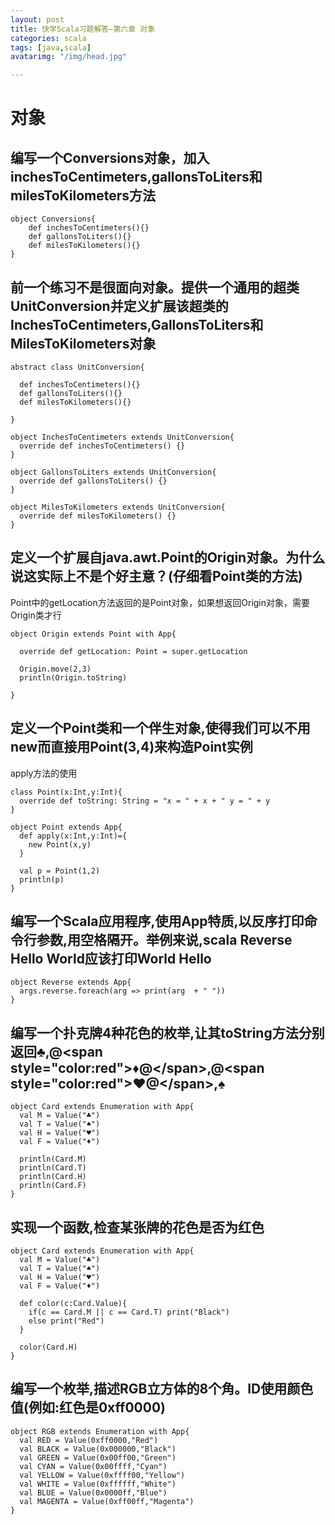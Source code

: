 ```yaml
---
layout: post
title: 快学Scala习题解答—第六章 对象
categories: scala
tags: [java,scala]
avatarimg: "/img/head.jpg"

---
```



对象
====

编写一个Conversions对象，加入inchesToCentimeters,gallonsToLiters和milesToKilometers方法
---------------------------------------------------------------------------------------

``` {.scala}
object Conversions{
    def inchesToCentimeters(){}
    def gallonsToLiters(){}
    def milesToKilometers(){}
}
```

前一个练习不是很面向对象。提供一个通用的超类UnitConversion并定义扩展该超类的InchesToCentimeters,GallonsToLiters和MilesToKilometers对象
--------------------------------------------------------------------------------------------------------------------------------------

``` {.scala}
abstract class UnitConversion{

  def inchesToCentimeters(){}
  def gallonsToLiters(){}
  def milesToKilometers(){}

}

object InchesToCentimeters extends UnitConversion{
  override def inchesToCentimeters() {}
}

object GallonsToLiters extends UnitConversion{
  override def gallonsToLiters() {}
}

object MilesToKilometers extends UnitConversion{
  override def milesToKilometers() {}
}
```

<!-- more -->

定义一个扩展自java.awt.Point的Origin对象。为什么说这实际上不是个好主意？(仔细看Point类的方法)
---------------------------------------------------------------------------------------------

Point中的getLocation方法返回的是Point对象，如果想返回Origin对象，需要Origin类才行

``` {.scala}
object Origin extends Point with App{

  override def getLocation: Point = super.getLocation

  Origin.move(2,3)
  println(Origin.toString)

}
```

定义一个Point类和一个伴生对象,使得我们可以不用new而直接用Point(3,4)来构造Point实例
----------------------------------------------------------------------------------

apply方法的使用

``` {.scala}
class Point(x:Int,y:Int){
  override def toString: String = "x = " + x + " y = " + y
}

object Point extends App{
  def apply(x:Int,y:Int)={
    new Point(x,y)
  }

  val p = Point(1,2)
  println(p)
}
```

编写一个Scala应用程序,使用App特质,以反序打印命令行参数,用空格隔开。举例来说,scala Reverse Hello World应该打印World Hello
------------------------------------------------------------------------------------------------------------------------

``` {.scala}
object Reverse extends App{
  args.reverse.foreach(arg => print(arg  + " "))
}
```

编写一个扑克牌4种花色的枚举,让其toString方法分别返回♣,@\<span style="color:red"\>♦@\</span\>,@\<span style="color:red"\>♥@\</span\>,♠
-------------------------------------------------------------------------------------------------------------------------------------

``` {.scala}
object Card extends Enumeration with App{
  val M = Value("♣")
  val T = Value("♠")
  val H = Value("♥")
  val F = Value("♦")

  println(Card.M)
  println(Card.T)
  println(Card.H)
  println(Card.F)
}
```

实现一个函数,检查某张牌的花色是否为红色
---------------------------------------

``` {.scala}
object Card extends Enumeration with App{
  val M = Value("♣")
  val T = Value("♠")
  val H = Value("♥")
  val F = Value("♦")

  def color(c:Card.Value){
    if(c == Card.M || c == Card.T) print("Black")
    else print("Red")
  }

  color(Card.H)
}
```

编写一个枚举,描述RGB立方体的8个角。ID使用颜色值(例如:红色是0xff0000)
--------------------------------------------------------------------

``` {.scala}
object RGB extends Enumeration with App{
  val RED = Value(0xff0000,"Red")
  val BLACK = Value(0x000000,"Black")
  val GREEN = Value(0x00ff00,"Green")
  val CYAN = Value(0x00ffff,"Cyan")
  val YELLOW = Value(0xffff00,"Yellow")
  val WHITE = Value(0xffffff,"White")
  val BLUE = Value(0x0000ff,"Blue")
  val MAGENTA = Value(0xff00ff,"Magenta")
}
```
